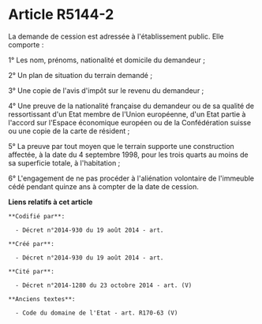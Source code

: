 # Article R5144-2

La demande de cession est adressée à l'établissement public. Elle comporte :

1° Les nom, prénoms, nationalité et domicile du demandeur ;

2° Un plan de situation du terrain demandé ;

3° Une copie de l'avis d'impôt sur le revenu du demandeur ;

4° Une preuve de la nationalité française du demandeur ou de sa qualité de ressortissant d'un Etat membre de l'Union
européenne, d'un Etat partie à l'accord sur l'Espace économique européen ou de la Confédération suisse ou une copie de la
carte de résident ;

5° La preuve par tout moyen que le terrain supporte une construction affectée, à la date du 4 septembre 1998, pour les trois
quarts au moins de sa superficie totale, à l'habitation ;

6° L'engagement de ne pas procéder à l'aliénation volontaire de l'immeuble cédé pendant quinze ans à compter de la date de
cession.

**Liens relatifs à cet article**

	**Codifié par**:

	  - Décret n°2014-930 du 19 août 2014 - art.

	**Créé par**:

	  - Décret n°2014-930 du 19 août 2014 - art.

	**Cité par**:

	  - Décret n°2014-1280 du 23 octobre 2014 - art. (V)

	**Anciens textes**:

	  - Code du domaine de l'Etat - art. R170-63 (V)
